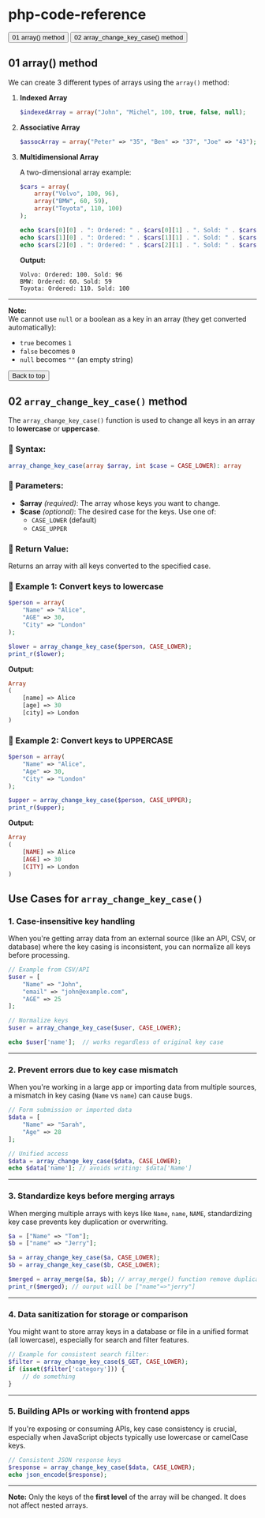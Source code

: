 # php-code-reference

<div>
  <button onclick="location.href='#01-array-method'">01 array() method</button>
  <button onclick="location.href='#02-array_change_key_case-method'">02 array_change_key_case() method</button>

</div>

## 01 array() method

We can create 3 different types of arrays using the `array()` method:

1. **Indexed Array**

   ```php
   $indexedArray = array("John", "Michel", 100, true, false, null);
   ```

2. **Associative Array**

   ```php
   $assocArray = array("Peter" => "35", "Ben" => "37", "Joe" => "43");
   ```

3. **Multidimensional Array**

   A two-dimensional array example:

   ```php
   $cars = array(
       array("Volvo", 100, 96),
       array("BMW", 60, 59),
       array("Toyota", 110, 100)
   );

   echo $cars[0][0] . ": Ordered: " . $cars[0][1] . ". Sold: " . $cars[0][2] . "<br>";
   echo $cars[1][0] . ": Ordered: " . $cars[1][1] . ". Sold: " . $cars[1][2] . "<br>";
   echo $cars[2][0] . ": Ordered: " . $cars[2][1] . ". Sold: " . $cars[2][2] . "<br>";
   ```

   **Output:**

   ```
   Volvo: Ordered: 100. Sold: 96
   BMW: Ordered: 60. Sold: 59
   Toyota: Ordered: 110. Sold: 100
   ```

---

**Note:**  
We cannot use `null` or a boolean as a key in an array (they get converted automatically):

- `true` becomes `1`
- `false` becomes `0`
- `null` becomes `""` (an empty string)
<div>
  <button onclick="location.href='#php-code-reference'">Back to top</button>

</div>

## 02 `array_change_key_case()` method

The `array_change_key_case()` function is used to change all keys in an array to **lowercase** or **uppercase**.

### 🔹 Syntax:

```php
array_change_key_case(array $array, int $case = CASE_LOWER): array
```

### 🔹 Parameters:

- **$array** _(required)_: The array whose keys you want to change.
- **$case** _(optional)_: The desired case for the keys. Use one of:
  - `CASE_LOWER` (default)
  - `CASE_UPPER`

### 🔹 Return Value:

Returns an array with all keys converted to the specified case.

### 🔹 Example 1: Convert keys to lowercase

```php
$person = array(
    "Name" => "Alice",
    "AGE" => 30,
    "City" => "London"
);

$lower = array_change_key_case($person, CASE_LOWER);
print_r($lower);
```

**Output:**

```php
Array
(
    [name] => Alice
    [age] => 30
    [city] => London
)
```

### 🔹 Example 2: Convert keys to UPPERCASE

```php
$person = array(
    "Name" => "Alice",
    "Age" => 30,
    "City" => "London"
);

$upper = array_change_key_case($person, CASE_UPPER);
print_r($upper);
```

**Output:**

```php
Array
(
    [NAME] => Alice
    [AGE] => 30
    [CITY] => London
)
```

## Use Cases for `array_change_key_case()`

### 1. **Case-insensitive key handling**

When you're getting array data from an external source (like an API, CSV, or database) where the key casing is inconsistent, you can normalize all keys before processing.

```php
// Example from CSV/API
$user = [
    "Name" => "John",
    "email" => "john@example.com",
    "AGE" => 25
];

// Normalize keys
$user = array_change_key_case($user, CASE_LOWER);

echo $user['name'];  // works regardless of original key case
```

---

### 2. **Prevent errors due to key case mismatch**

When you're working in a large app or importing data from multiple sources, a mismatch in key casing (`Name` vs `name`) can cause bugs.

```php
// Form submission or imported data
$data = [
    "Name" => "Sarah",
    "Age" => 28
];

// Unified access
$data = array_change_key_case($data, CASE_LOWER);
echo $data['name']; // avoids writing: $data['Name']
```

---

### 3. **Standardize keys before merging arrays**

When merging multiple arrays with keys like `Name`, `name`, `NAME`, standardizing key case prevents key duplication or overwriting.

```php
$a = ["Name" => "Tom"];
$b = ["name" => "Jerry"];

$a = array_change_key_case($a, CASE_LOWER);
$b = array_change_key_case($b, CASE_LOWER);

$merged = array_merge($a, $b); // array_merge() function remove duplicate for associative array not indexed array
print_r($merged); // ourput will be ["name"=>"jerry"]
```

---

### 4. **Data sanitization for storage or comparison**

You might want to store array keys in a database or file in a unified format (all lowercase), especially for search and filter features.

```php
// Example for consistent search filter:
$filter = array_change_key_case($_GET, CASE_LOWER);
if (isset($filter['category'])) {
    // do something
}
```

---

### 5. **Building APIs or working with frontend apps**

If you're exposing or consuming APIs, key case consistency is crucial, especially when JavaScript objects typically use lowercase or camelCase keys.

```php
// Consistent JSON response keys
$response = array_change_key_case($data, CASE_LOWER);
echo json_encode($response);
```

---

**Note:** Only the keys of the **first level** of the array will be changed. It does not affect nested arrays.
